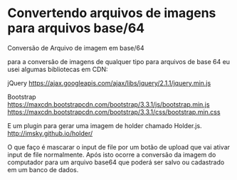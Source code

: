 Convertendo arquivos de imagens para arquivos base/64
============

Conversão de Arquivo de imagem em base/64

para a conversão de imagens de qualquer tipo para arquivos de base 64 eu usei algumas bibliotecas em CDN:

jQuery
https://ajax.googleapis.com/ajax/libs/jquery/2.1.1/jquery.min.js<br>

Bootstrap
https://maxcdn.bootstrapcdn.com/bootstrap/3.3.1/js/bootstrap.min.js<br>
https://maxcdn.bootstrapcdn.com/bootstrap/3.3.1/css/bootstrap.min.css<br>

E um plugin para gerar uma imagem de holder chamado Holder.js.
http://imsky.github.io/holder/


O que faço é mascarar o input de file por um botão de upload que vai ativar input de file normalmente.
Após isto ocorre a conversão da imagem do computador para um arquivo base64 que poderá ser salvo ou cadastrado em um banco de dados.
